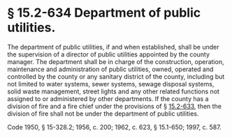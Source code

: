 # § 15.2-634 Department of public utilities.

<p>The department of public utilities, if and when established, shall be under the supervision of a director of public utilities appointed by the county manager. The department shall be in charge of the construction, operation, maintenance and administration of public utilities, owned, operated and controlled by the county or any sanitary district of the county, including but not limited to water systems, sewer systems, sewage disposal systems, solid waste management, street lights and any other related functions not assigned to or administered by other departments. If the county has a division of fire and a fire chief under the provisions of § <a href='http://law.lis.virginia.gov/vacode/15.2-633/'>15.2-633</a>, then the division of fire shall not be under the department of public utilities.</p><p>Code 1950, § 15-328.2; 1956, c. 200; 1962, c. 623, § 15.1-650; 1997, c. 587.</p>